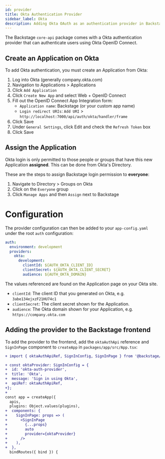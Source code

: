```yaml
---
id: provider
title: Okta Authentication Provider
sidebar_label: Okta
description: Adding Okta OAuth as an authentication provider in Backstage
---
```


The Backstage `core-api` package comes with a Okta authentication provider that
can authenticate users using Okta OpenID Connect.

## Create an Application on Okta

To add Okta authentication, you must create an Application from Okta:

1. Log into Okta (generally company.okta.com)
2. Navigation to Applications > Applications
3. Click `Add Application`
4. Click `Create New App` and select Web + OpenID Connect
5. Fill out the OpenID Connect App Integration form:
   - `Application name`: Backstage (or your custom app name)
   - `Login redirect URIs`: `Add URI` >
     `http://localhost:7000/api/auth/okta/handler/frame`
6. Click Save
7. Under `General Settings`, click Edit and check the `Refresh Token` box
8. Click Save

## Assign the Application

Okta login is only permitted to those people or groups that have this new
Application **assigned**. This can be done from Okta's Directory.

These are the steps to assign Backstage login permission to **everyone**:

1. Navigate to Directory > Groups on Okta
2. Click on the `Everyone` group
3. Click `Manage Apps` and then `Assign` next to Backstage

# Configuration

The provider configuration can then be added to your `app-config.yaml` under the
root `auth` configuration:

```yaml
auth:
  environment: development
  providers:
    okta:
      development:
        clientId: ${AUTH_OKTA_CLIENT_ID}
        clientSecret: ${AUTH_OKTA_CLIENT_SECRET}
        audience: ${AUTH_OKTA_DOMAIN}
```

The values referenced are found on the Application page on your Okta site.

- `clientId`: The client ID that you generated on Okta, e.g.
  `3abe134ejxzF21HU74c1`
- `clientSecret`: The client secret shown for the Application.
- `audience`: The Okta domain shown for your Application, e.g.
  `https://company.okta.com`

## Adding the provider to the Backstage frontend

To add the provider to the frontend, add the `oktaAuthApi` reference and
`SignInPage` component to `createApp` in `packages/app/src/App.tsx`:

```diff
+ import { oktaAuthApiRef, SignInConfig, SignInPage } from '@backstage/core';

+ const oktaProvider: SignInConfig = {
+  id: 'okta-auth-provider',
+  title: 'Okta',
+  message: 'Sign in using Okta',
+  apiRef: oktaAuthApiRef,
+};
+
const app = createApp({
  apis,
  plugins: Object.values(plugins),
+  components: {
+    SignInPage: props => (
+      <SignInPage
+        {...props}
+        auto
+        provider={oktaProvider}
+      />
+    ),
+  },
  bindRoutes({ bind }) {
```
